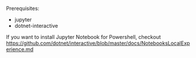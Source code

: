 Prerequisites: 
- jupyter
- dotnet-interactive

If you want to install Jupyter Notebook for Powershell, checkout https://github.com/dotnet/interactive/blob/master/docs/NotebooksLocalExperience.md
